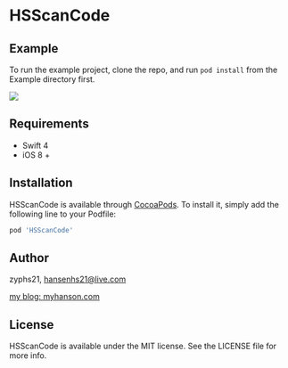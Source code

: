 # HSScanCode

## Example

To run the example project, clone the repo, and run `pod install` from the Example directory first.

![](https://raw.githubusercontent.com/zyphs21/HSScanCode/master/demo.gif)

## Requirements

- Swift 4
- iOS 8 +

## Installation

HSScanCode is available through [CocoaPods](http://cocoapods.org). To install
it, simply add the following line to your Podfile:

```ruby
pod 'HSScanCode'
```

## Author

zyphs21, hansenhs21@live.com

[my blog: myhanson.com](www.myhanson.com)

## License

HSScanCode is available under the MIT license. See the LICENSE file for more info.
